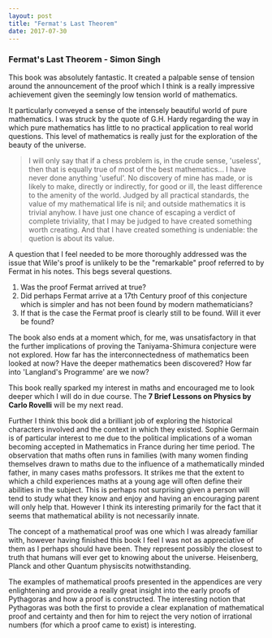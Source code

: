 ```yaml
---
layout: post
title: "Fermat's Last Theorem"
date: 2017-07-30
---
```


### Fermat's Last Theorem - Simon Singh

This book was absolutely fantastic. It created a palpable sense of tension around the announcement of the proof which I think is a really impressive achievement given the seemingly low tension world of mathematics. 

It particularly conveyed a sense of the intensely beautiful world of pure mathematics. I was struck by the quote of G.H. Hardy regarding the way in which pure mathematics has little to no practical application to real world questions. This level of mathematics is really just for the exploration of the beauty of the universe.

> I will only say that if a chess problem is, in the crude sense, 'useless', then that is equally true of most of the best mathematics... I have never done anything 'useful'. No discovery of mine has made, or is likely to make, directly or indirectly, for good or ill, the least difference to the amenity of the world. Judged by all practical standards, the value of my mathematical life is nil; and outside mathematics it is trivial anyhow. I have just one chance of escaping a verdict of complete triviality, that I may be judged to have created something worth creating. And that I have created something is undeniable: the quetion is about its value.

A question that I feel needed to be more thoroughly addressed was the issue that Wile's proof is unlikely to be the "remarkable" proof referred to by Fermat in his notes. This begs several questions.

1. Was the proof Fermat arrived at true?
2. Did perhaps Fermat arrive at a 17th Century proof of this conjecture which is simpler and has not been found by modern mathematicians?
3. If that is the case the Fermat proof is clearly still to be found. Will it ever be found?

The book also ends at a moment which, for me, was unsatisfactory in that the further implications of proving the Taniyama-Shimura conjecture were not explored. How far has the interconnectedness of mathematics been looked at now? Have the deeper mathematics been discovered? How far into 'Langland's Programme' are we now?

This book really sparked my interest in maths and encouraged me to look deeper which I will do in due course. The **7 Brief Lessons on Physics by Carlo Rovelli** will be my next read.

Further I think this book did a brilliant job of exploring the historical characters involved and the context in which they existed. Sophie Germain is of particular interest to me due to the political implications of a woman becoming accepted in Mathematics in France during her time period. The observation that maths often runs in families (with many women finding themselves drawn to maths due to the influence of a mathematically minded father, in many cases maths professors. It strikes me that the extent to which a child experiences maths at a young age will often define their abilities in the subject. This is perhaps not surprising given a person will tend to study what they know and enjoy and having an encouraging parent will only help that. However I think its interesting primarily for the fact that it seems that mathematical ability is not necessarily innate.

The concept of a mathematical proof was one which I was already familiar with, however having finished this book I feel I was not as appreciative of them as I perhaps should have been. They represent possibly the closest to truth that humans will ever get to knowing about the universe. Heisenberg, Planck and other Quantum physiscits notwithstanding.

The examples of mathematical proofs presented in the appendices are very enlightening and provide a really great insight into the early proofs of Pythagoras and how a proof is constructed. The interesting notion that Pythagoras was both the first to provide a clear explanation of mathematical proof and certainty and then for him to reject the very notion of irrational numbers (for which a proof came to exist) is interesting.
